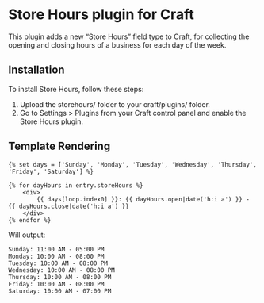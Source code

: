 # Store Hours plugin for Craft

This plugin adds a new “Store Hours” field type to Craft, for collecting the opening and closing hours of a business for each day of the week.

## Installation

To install Store Hours, follow these steps:

1.  Upload the storehours/ folder to your craft/plugins/ folder.
2.  Go to Settings > Plugins from your Craft control panel and enable the Store Hours plugin.

## Template Rendering

```
{% set days = ['Sunday', 'Monday', 'Tuesday', 'Wednesday', 'Thursday', 'Friday', 'Saturday'] %}

{% for dayHours in entry.storeHours %}
    <div>
        {{ days[loop.index0] }}: {{ dayHours.open|date('h:i a') }} - {{ dayHours.close|date('h:i a') }}
    </div>
{% endfor %}
```

Will output:

```
Sunday: 11:00 AM - 05:00 PM
Monday: 10:00 AM - 08:00 PM
Tuesday: 10:00 AM - 08:00 PM
Wednesday: 10:00 AM - 08:00 PM
Thursday: 10:00 AM - 08:00 PM
Friday: 10:00 AM - 08:00 PM
Saturday: 10:00 AM - 07:00 PM
```
